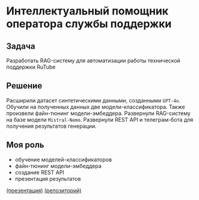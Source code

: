 # Интеллектуальный помощник оператора службы поддержки

## Задача

Разработать RAG-систему для автоматизации работы технической поддержки RuTube

## Решение

Расширили датасет синтетическими данными, созданными `GPT-4o`. Обучили на полученных данных две модели-классификатора. Также произвели файн-тюнинг модели-эмбеддера. Развернули RAG-систему на базе модели `Mistral-Nemo`. Развернули REST API и телеграм-бота для получения результатов генерации. 

## Моя роль

* обучение моделей-классификаторов
* файн-тюнинг модели-эмбеддера
* создание REST API
* презентация результатов

[(презентация)](https://github.com/onixlas/DS_portfolio/blob/main/presentations/rutube_hack/RuTube_Support_AI.pdf) [(репозиторий)](https://github.com/snakerzr/rutube_hackathon)